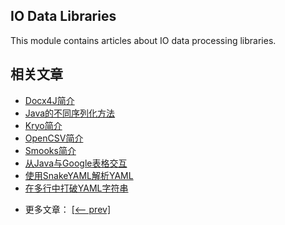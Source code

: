 ## IO Data Libraries

This module contains articles about IO data processing libraries.

## 相关文章

+ [Docx4J简介](docs/Docx4J简介.md)
+ [Java的不同序列化方法](docs/Java的不同序列化方法.md)
+ [Kryo简介](docs/Kryo简介.md)
+ [OpenCSV简介](docs/OpenCSV简介.md)
+ [Smooks简介](docs/Smooks简介.md)
+ [从Java与Google表格交互](docs/从Java与Google表格交互.md)
+ [使用SnakeYAML解析YAML](docs/使用SnakeYAML解析YAML.md)
+ [在多行中打破YAML字符串](docs/在多行中打破YAML字符串.md)

- 更多文章： [[<-- prev]](../libraries-data-db/README.md)